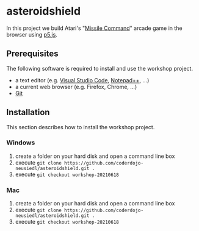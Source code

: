 # asteroidshield

In this project we build Atari's "[Missile Command](https://games.aarp.org/games/atari-missile-command)" arcade game in the browser using [p5.js](https://p5js.org).

## Prerequisites

The following software is required to install and use the workshop project.

* a text editor (e.g. [Visual Studio Code](https://code.visualstudio.com), [Notepad++](https://notepad-plus-plus.org), ...) 
* a current web browser (e.g. Firefox, Chrome, ...)
* [Git](https://git-scm.com/download/win)

## Installation

This section describes how to install the workshop project.

### Windows
1. create a folder on your hard disk and open a command line box
2. execute `git clone https://github.com/coderdojo-neusiedl/asteroidshield.git .`
3. execute `git checkout workshop-20210618`


### Mac
1. create a folder on your hard disk and open a command line box
2. execute `git clone https://github.com/coderdojo-neusiedl/asteroidshield.git .`
3. execute `git checkout workshop-20210618`
